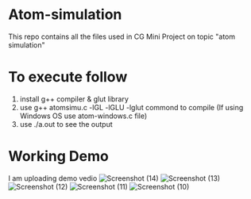 # Atom-simulation
This repo contains all the files used in CG Mini Project on topic "atom simulation"

# To execute follow
1. install g++ compiler & glut library
2. use g++ atomsimu.c -lGL -lGLU -lglut commond to compile (If using Windows OS use atom-windows.c file)
3. use ./a.out to see the output

# Working Demo
I am uploading demo vedio
![Screenshot (14)](https://github.com/Techengviji/Atom-simulation/assets/137138581/37005fa5-c760-45ab-99d2-b343269fedbe)
![Screenshot (13)](https://github.com/Techengviji/Atom-simulation/assets/137138581/7a04b950-16d8-4c21-ba3f-c8d28cbb061b)
![Screenshot (12)](https://github.com/Techengviji/Atom-simulation/assets/137138581/8ecf3ac4-676f-41ab-a145-e7643a0fa81a)
![Screenshot (11)](https://github.com/Techengviji/Atom-simulation/assets/137138581/94e95aa5-f161-4ce4-9d18-af70e498cce0)
![Screenshot (10)](https://github.com/Techengviji/Atom-simulation/assets/137138581/e2c36385-adb6-4733-90d5-ea0d1312cd85)
